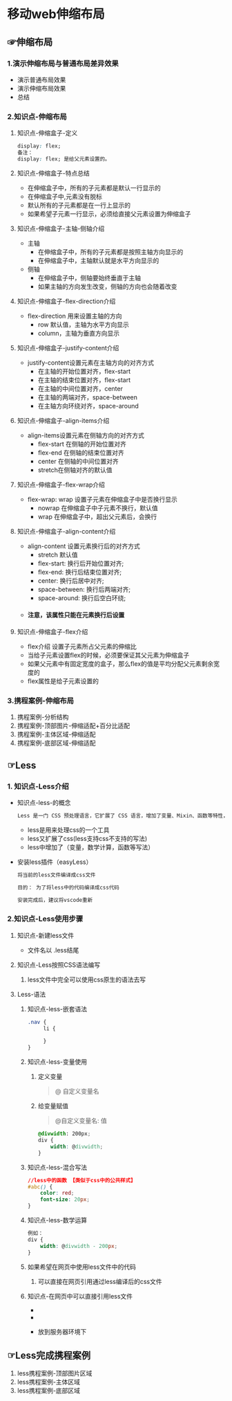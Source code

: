 # 移动web伸缩布局

## ☞伸缩布局

### 1.演示伸缩布局与普通布局差异效果

- 演示普通布局效果
- 演示伸缩布局效果
- 总结

### 2.知识点-伸缩布局

1. 知识点-伸缩盒子-定义

   ```css
   display: flex;
   备注：
   display: flex; 是给父元素设置的。
   ```

2. 知识点-伸缩盒子-特点总结

   - 在伸缩盒子中，所有的子元素都是默认一行显示的
   - 在伸缩盒子中,元素没有脱标
   - 默认所有的子元素都是在一行上显示的
   - 如果希望子元素一行显示，必须给直接父元素设置为伸缩盒子

3. 知识点-伸缩盒子-主轴-侧轴介绍

   - 主轴
     - 在伸缩盒子中，所有的子元素都是按照主轴方向显示的
     - 在伸缩盒子中，主轴默认就是水平方向显示的
   - 侧轴
     - 在伸缩盒子中，侧轴要始终垂直于主轴
     - 如果主轴的方向发生改变，侧轴的方向也会随着改变

4. 知识点-伸缩盒子-flex-direction介绍

   - flex-direction 用来设置主轴的方向
     - row 默认值，主轴为水平方向显示
     - column，主轴为垂直方向显示

5. 知识点-伸缩盒子-justify-content介绍

   - justify-content设置元素在主轴方向的对齐方式
     - 在主轴的开始位置对齐，flex-start
     - 在主轴的结束位置对齐，flex-start
     - 在主轴的中间位置对齐，center
     - 在主轴的两端对齐，space-between
     - 在主轴方向环绕对齐，space-around

6. 知识点-伸缩盒子-align-items介绍

   - align-items设置元素在侧轴方向的对齐方式
     - flex-start 在侧轴的开始位置对齐
     - flex-end 在侧轴的结束位置对齐
     - center 在侧轴的中间位置对齐
     - stretch在侧轴对齐的默认值

7. 知识点-伸缩盒子-flex-wrap介绍

   - flex-wrap: wrap 设置子元素在伸缩盒子中是否换行显示
     - nowrap 在伸缩盒子中子元素不换行，默认值
     - wrap 在伸缩盒子中，超出父元素后，会换行

8. 知识点-伸缩盒子-align-content介绍

   - align-content 设置元素换行后的对齐方式
     - stretch 默认值
     - flex-start:  换行后开始位置对齐;
     - flex-end: 换行后结束位置对齐;
     - center: 换行后居中对齐;
     - space-between:  换行后两端对齐;
     - space-around: 换行后空白环绕;
   - #### 注意，该属性只能在元素换行后设置

9. 知识点-伸缩盒子-flex介绍

   - flex介绍 设置子元素所占父元素的伸缩比
   - 当给子元素设置flex的时候，必须要保证其父元素为伸缩盒子
   - 如果父元素中有固定宽度的盒子，那么flex的值是平均分配父元素剩余宽度的
   - flex属性是给子元素设置的

### 3.携程案例-伸缩布局

1. 携程案例-分析结构
2. 携程案例-顶部图片-伸缩适配+百分比适配
3. 携程案例-主体区域-伸缩适配
4. 携程案例-底部区域-伸缩适配

## ☞Less

### 1. 知识点-Less介绍

- 知识点-less-的概念

  ```css
  Less 是一门 CSS 预处理语言，它扩展了 CSS 语言，增加了变量、Mixin、函数等特性，使 CSS 更易维护和扩展
  ```

  - less是用来处理css的一个工具
  - less又扩展了css(less支持css不支持的写法)
  - less中增加了（变量，数学计算，函数等写法）

- 安装less插件（easyLess）

  ```css
  将当前的less文件编译成css文件
  
  目的： 为了将less中的代码编译成css代码
  
  安装完成后，建议将vscode重新
  ```

### 2.知识点-Less使用步骤

1. 知识点-新建less文件

   - 文件名以 .less结尾

2. 知识点-Less按照CSS语法编写

   1. less文件中完全可以使用css原生的语法去写

3. Less-语法

   1. 知识点-less-嵌套语法

      ```css
      .nav {
           li {
               
           }
      }
      ```

   2. 知识点-less-变量使用

      1. 定义变量 

         > @ 自定义变量名

      2. 给变量赋值

         > @自定义变量名: 值

         ```css
         @divwidth: 200px;
         div {
             width: @divwidth;
         }
         ```

   3. 知识点-less-混合写法

      ```css
      //less中的函数 【类似于css中的公共样式】
      #abc() {
          color: red;
          font-size: 20px;
      }
      ```

   4. 知识点-less-数学运算

      ```css
      例如：
      div {
          width: @divwidth - 200px;
      }
      ```

   5. 如果希望在网页中使用less文件中的代码

      1. 可以直接在网页引用通过less编译后的css文件

   6. 知识点-在网页中可以直接引用less文件

      - <link rel="stylesheet/less" type="text/css" href="less文件.less">

      - <script type="text/javascript" src="less.js"></script>

      - 放到服务器环境下

## ☞Less完成携程案例

1. less携程案例-顶部图片区域
2. less携程案例-主体区域
3. less携程案例-底部区域